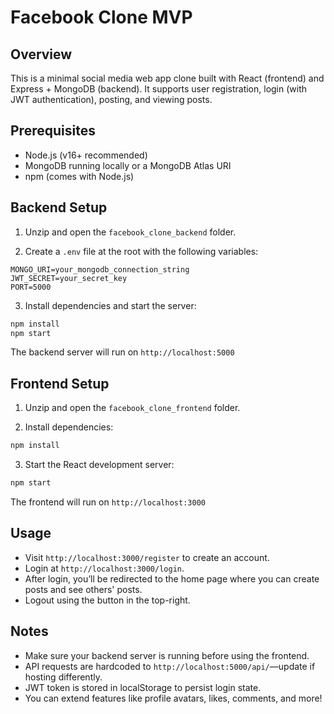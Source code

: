 
# Facebook Clone MVP

## Overview

This is a minimal social media web app clone built with React (frontend) and Express + MongoDB (backend). It supports user registration, login (with JWT authentication), posting, and viewing posts.

## Prerequisites

- Node.js (v16+ recommended)  
- MongoDB running locally or a MongoDB Atlas URI  
- npm (comes with Node.js)  

## Backend Setup

1. Unzip and open the `facebook_clone_backend` folder.

2. Create a `.env` file at the root with the following variables:

```
MONGO_URI=your_mongodb_connection_string
JWT_SECRET=your_secret_key
PORT=5000
```

3. Install dependencies and start the server:

```bash
npm install
npm start
```

The backend server will run on `http://localhost:5000`

## Frontend Setup

1. Unzip and open the `facebook_clone_frontend` folder.

2. Install dependencies:

```bash
npm install
```

3. Start the React development server:

```bash
npm start
```

The frontend will run on `http://localhost:3000`

## Usage

- Visit `http://localhost:3000/register` to create an account.  
- Login at `http://localhost:3000/login`.  
- After login, you’ll be redirected to the home page where you can create posts and see others' posts.  
- Logout using the button in the top-right.

## Notes

- Make sure your backend server is running before using the frontend.  
- API requests are hardcoded to `http://localhost:5000/api/`—update if hosting differently.  
- JWT token is stored in localStorage to persist login state.  
- You can extend features like profile avatars, likes, comments, and more!
